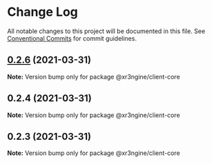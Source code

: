# Change Log

All notable changes to this project will be documented in this file.
See [Conventional Commits](https://conventionalcommits.org) for commit guidelines.

## [0.2.6](https://github.com/xr3ngine/xr3ngine/compare/v0.2.5...v0.2.6) (2021-03-31)

**Note:** Version bump only for package @xr3ngine/client-core





## 0.2.4 (2021-03-31)

**Note:** Version bump only for package @xr3ngine/client-core





## 0.2.3 (2021-03-31)

**Note:** Version bump only for package @xr3ngine/client-core
